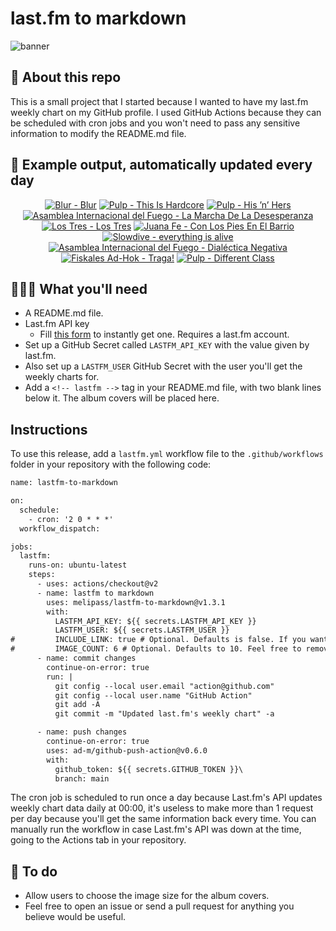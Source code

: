 # last.fm to markdown

![banner](banner.png)

## 🤖 About this repo
This is a small project that I started because I wanted to have my last.fm weekly chart on my GitHub profile. I used GitHub Actions because they can be scheduled with cron jobs and you won't need to pass any sensitive information to modify the README.md file.

## 🎵 Example output, automatically updated every day
<!-- lastfm -->
<p align="center"><a href="https://www.last.fm/music/Blur/Blur"><img src="https://lastfm.freetls.fastly.net/i/u/64s/5cc94288ee91f2bf085204ea693f8607.jpg" title="Blur - Blur"></a> <a href="https://www.last.fm/music/Pulp/This+Is+Hardcore"><img src="https://lastfm.freetls.fastly.net/i/u/64s/5cb465430c8141b9982944bd9e916e2b.png" title="Pulp - This Is Hardcore"></a> <a href="https://www.last.fm/music/Pulp/His+%E2%80%99n%E2%80%99+Hers"><img src="https://lastfm.freetls.fastly.net/i/u/64s/7fd1e103cc3f96c2e16a380c890ca055.jpg" title="Pulp - His ’n’ Hers"></a> <a href="https://www.last.fm/music/Asamblea+Internacional+del+Fuego/La+Marcha+De+La+Desesperanza"><img src="https://lastfm.freetls.fastly.net/i/u/64s/ffd4bd59b18739fdff6eb4007ce10dc4.jpg" title="Asamblea Internacional del Fuego - La Marcha De La Desesperanza"></a> <a href="https://www.last.fm/music/Los+Tres/Los+Tres"><img src="https://lastfm.freetls.fastly.net/i/u/64s/b36ef0b75542919c650c8bdefbc1a6d6.jpg" title="Los Tres - Los Tres"></a> <a href="https://www.last.fm/music/Juana+Fe/Con+Los+Pies+En+El+Barrio"><img src="https://lastfm.freetls.fastly.net/i/u/64s/0231a0ac6e73425abdc3073edcce107b.jpg" title="Juana Fe - Con Los Pies En El Barrio"></a> <a href="https://www.last.fm/music/Slowdive/everything+is+alive"><img src="https://lastfm.freetls.fastly.net/i/u/64s/4f3dd53076a4760c6394e68a3ebe9683.jpg" title="Slowdive - everything is alive"></a> <a href="https://www.last.fm/music/Asamblea+Internacional+del+Fuego/Dial%C3%A9ctica+Negativa"><img src="https://lastfm.freetls.fastly.net/i/u/64s/d6f0fc84b072f074615e37f63cc86510.jpg" title="Asamblea Internacional del Fuego - Dialéctica Negativa"></a> <a href="https://www.last.fm/music/Fiskales+Ad-Hok/Traga!"><img src="https://lastfm.freetls.fastly.net/i/u/64s/95ab7f6a4ff640b6c08d1fd090f04db3.png" title="Fiskales Ad-Hok - Traga!"></a> <a href="https://www.last.fm/music/Pulp/Different+Class"><img src="https://lastfm.freetls.fastly.net/i/u/64s/535359c59f45494dc91be0847671a1b8.png" title="Pulp - Different Class"></a> </p>

          
## 👩🏽‍💻 What you'll need
* A README.md file.
* Last.fm API key
  * Fill [this form](https://www.last.fm/api/account/create) to instantly get one. Requires a last.fm account.
* Set up a GitHub Secret called ```LASTFM_API_KEY``` with the value given by last.fm.
* Also set up a ```LASTFM_USER``` GitHub Secret with the user you'll get the weekly charts for.
* Add a ```<!-- lastfm -->``` tag in your README.md file, with two blank lines below it. The album covers will be placed here.

## Instructions
To use this release, add a ```lastfm.yml``` workflow file to the ```.github/workflows``` folder in your repository with the following code:
```diff
name: lastfm-to-markdown

on:
  schedule:
    - cron: '2 0 * * *'
  workflow_dispatch:

jobs:
  lastfm:
    runs-on: ubuntu-latest
    steps:
      - uses: actions/checkout@v2
      - name: lastfm to markdown
        uses: melipass/lastfm-to-markdown@v1.3.1
        with:
          LASTFM_API_KEY: ${{ secrets.LASTFM_API_KEY }}
          LASTFM_USER: ${{ secrets.LASTFM_USER }}
#         INCLUDE_LINK: true # Optional. Defaults is false. If you want to include the link to the album page, set this to true.
#         IMAGE_COUNT: 6 # Optional. Defaults to 10. Feel free to remove this line if you want.
      - name: commit changes
        continue-on-error: true
        run: |
          git config --local user.email "action@github.com"
          git config --local user.name "GitHub Action"
          git add -A
          git commit -m "Updated last.fm's weekly chart" -a

      - name: push changes
        continue-on-error: true
        uses: ad-m/github-push-action@v0.6.0
        with:
          github_token: ${{ secrets.GITHUB_TOKEN }}\
          branch: main
```
The cron job is scheduled to run once a day because Last.fm's API updates weekly chart data daily at 00:00, it's useless to make more than 1 request per day because you'll get the same information back every time. You can manually run the workflow in case Last.fm's API was down at the time, going to the Actions tab in your repository.

## 🚧 To do
* Allow users to choose the image size for the album covers.
* Feel free to open an issue or send a pull request for anything you believe would be useful.
